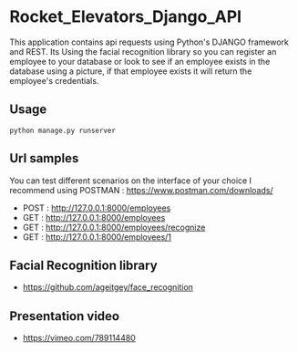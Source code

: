 # Rocket_Elevators_Django_API

This application contains api requests using Python's DJANGO framework and REST. Its Using the facial recognition library so
you can register an employee to your database or look to see if an employee exists in the database using a picture, if that employee
exists it will return the employee's credentials.

## Usage

`python manage.py runserver`

## Url samples 

You can test different scenarios on the interface of your choice
I recommend using POSTMAN : https://www.postman.com/downloads/

- POST : http://127.0.0.1:8000/employees
- GET : http://127.0.0.1:8000/employees
- GET : http://127.0.0.1:8000/employees/recognize
- GET : http://127.0.0.1:8000/employees/1

## Facial Recognition library 

- https://github.com/ageitgey/face_recognition

## Presentation video

- https://vimeo.com/789114480
